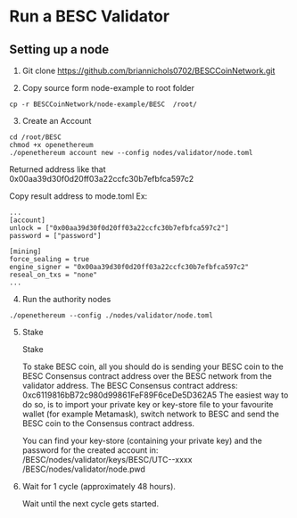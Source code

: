 # Run a BESC Validator
## Setting up a node
1. Git clone https://github.com/briannichols0702/BESCCoinNetwork.git

2. Copy source form node-example to root folder
```
cp -r BESCCoinNetwork/node-example/BESC  /root/
```
3. Create an Account

```
cd /root/BESC
chmod +x openethereum
./openethereum account new --config nodes/validator/node.toml
```
Returned address like that 0x00aa39d30f0d20ff03a22ccfc30b7efbfca597c2

Copy result address to mode.toml
Ex:
```
...
[account]
unlock = ["0x00aa39d30f0d20ff03a22ccfc30b7efbfca597c2"]
password = ["password"]

[mining]
force_sealing = true
engine_signer = "0x00aa39d30f0d20ff03a22ccfc30b7efbfca597c2"
reseal_on_txs = "none"
...
```
4. Run the authority nodes
```
./openethereum --config ./nodes/validator/node.toml

```
5. Stake

    Stake

    To stake BESC coin, all you should do is sending your BESC coin to the BESC Consensus contract address over the BESC network from the validator address.
    The BESC Consensus contract address: 0xc6119816bB72c980d99861FeF89F6ceDe5D362A5
    The easiest way to do so, is to import your private key or key-store file to your favourite wallet (for example Metamask), switch network to BESC and send the BESC coin to the Consensus contract address.

    You can find your key-store (containing your private key) and the password for the created account in:
    /BESC/nodes/validator/keys/BESC/UTC--xxxx
    /BESC/nodes/validator/node.pwd

6. Wait for 1 cycle (approximately 48 hours).

    Wait until the next cycle gets started.
